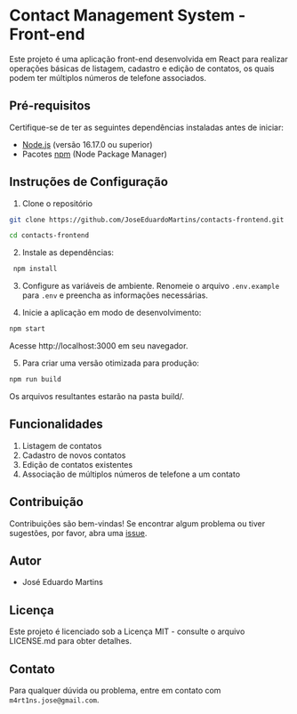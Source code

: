 # Contact Management System - Front-end

Este projeto é uma aplicação front-end desenvolvida em React para realizar operações básicas de listagem, cadastro e edição de contatos, os quais podem ter múltiplos números de telefone associados.


## Pré-requisitos

Certifique-se de ter as seguintes dependências instaladas antes de iniciar:

-   [Node.js](https://nodejs.org/) (versão 16.17.0 ou superior)
-   Pacotes [npm](https://www.npmjs.com/) (Node Package Manager)

## Instruções de Configuração

1. Clone o repositório

```bash
git clone https://github.com/JoseEduardoMartins/contacts-frontend.git

cd contacts-frontend
```

2. Instale as dependências:

```bash
 npm install
```

3. Configure as variáveis de ambiente. Renomeie o arquivo `.env.example` para `.env` e preencha as informações necessárias.

4. Inicie a aplicação em modo de desenvolvimento:

```bash
npm start
```

Acesse http://localhost:3000 em seu navegador.

5. Para criar uma versão otimizada para produção:

```bash
npm run build
```

Os arquivos resultantes estarão na pasta build/.

## Funcionalidades
1. Listagem de contatos
2. Cadastro de novos contatos
3. Edição de contatos existentes
4. Associação de múltiplos números de telefone a um contato

## Contribuição

Contribuições são bem-vindas! Se encontrar algum problema ou tiver sugestões, por favor, abra uma [issue](https://github.com/JoseEduardoMartins/contacts-frontend/issues/new).

## Autor

-   José Eduardo Martins

## Licença

Este projeto é licenciado sob a Licença MIT - consulte o arquivo LICENSE.md para obter detalhes.

## Contato

Para qualquer dúvida ou problema, entre em contato com `m4rt1ns.jose@gmail.com`.


